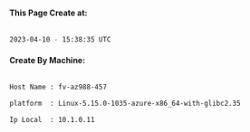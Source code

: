 
   
#### This Page Create at:

```bash

2023-04-10 - 15:38:35 UTC

```

#### Create By Machine:

```bash

Host Name : fv-az988-457

platform  : Linux-5.15.0-1035-azure-x86_64-with-glibc2.35

Ip Local  : 10.1.0.11

```

